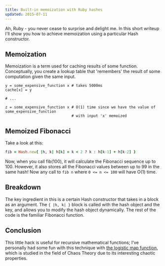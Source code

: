 ```yaml
---
title: Built-in memoization with Ruby hashes
updated: 2015-07-11
---
```

Ah, Ruby - you never cease to surprise and delight me.  In this short writeup I'll show you how to achieve memoization using a particular Hash constructor.

## Memoization
Memoization is a term used for caching results of some function.  Conceptually, you create a lookup table that 'remembers' the result of some computation given the same input.

```
y = some_expensive_function x # takes 5000ms
cache[x] = y

# ...

z = some_expensive_function x # O(1) time since we have the value of some_expensive_function 
                              # with input 'x' memoized
```

## Memoized Fibonacci

Take a look at this:

```ruby
fib = Hash.new{ |h, k| h[k] = k < 2 ? k : h[k-1] + h[k-2] }
```

Now, when you call fib(100), it will calculate the Fibonacci sequence up to 100.  However, it also stores all the Fibonacci values between up to 99 in the same hash!  Now any call to `fib n` where `0 <= n <= 100` will have O(1) time.

## Breakdown
The key ingredient in this is a certain Hash constructor that takes in a block as an argument.  The `{ |h, k| }` block is called with the hash object and the key, and allows you to modify the hash object dynamically.  The rest of the code is the familiar Fibonacci function.

## Conclusion
This little hack is useful for recursive mathematical functions; I've personally had some fun with this technique with [the logistic map function](https://en.wikipedia.org/wiki/Logistic_map), which is studied in the field of Chaos Theory due to its interesting chaotic properties.



